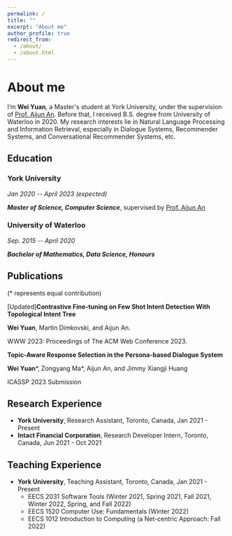 ```yaml
---
permalink: /
title: ""
excerpt: "About me"
author_profile: true
redirect_from: 
  - /about/
  - /about.html
---
```

# <i class="fa fa-cog fa-spin fa-fw"></i> About me #
I’m **Wei Yuan**, a Master's student at York University, under the supervision of [Prof. Aijun An](http://www.cse.yorku.ca/~aan/). Before that, I received B.S. degree from University of Waterloo in 2020. My research interests lie in Natural Language Processing and Information Retrieval, especially in Dialogue Systems, Recommender Systems, and Conversational Recommender Systems, etc.

Education
------

### York University

*Jan 2020 -- April 2023 (expected)*
  
***Master of Science, Computer Science***, supervised by [Prof. Aijun An](http://www.cse.yorku.ca/~aan/)

### University of Waterloo

*Sep. 2015 -- April 2020*

***Bachelor of Mathematics, Data Science, Honours***


Publications
------
(* represents equal contribution)

[Updated]**Contrastive Fine-tuning on Few Shot Intent Detection With Topological Intent Tree**

**Wei Yuan**, Martin Dimkovski, and Aijun An. 

WWW 2023: Proceedings of The ACM Web Conference 2023.

**Topic-Aware Response Selection in the Persona-based Dialogue System**

**Wei Yuan**\*, Zongyang Ma\*, Aijun An, and Jimmy Xiangji Huang

ICASSP 2023 Submission



Research Experience
------
+ **York University**, Research Assistant, Toronto, Canada, Jan 2021 - Present
+ **Intact Financial Corporation**, Research Developer Intern, Toronto, Canada, Jun 2021 - Oct 2021

Teaching Experience
------
+ **York University**, Teaching Assistant, Toronto, Canada, Jan 2021 - Present    
  - EECS 2031 Software Tools (Winter 2021, Spring 2021, Fall 2021, Winter 2022, Spring, and Fall 2022)
  - EECS 1520 Computer Use: Fundamentals (Winter 2022)
  - EECS 1012 Introduction to Computing (a Net-centric Approach: Fall 2022)
